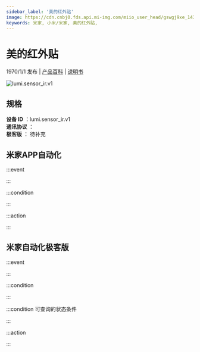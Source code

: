 ```yaml
---
sidebar_label: '美的红外贴'
image: https://cdn.cnbj0.fds.api.mi-img.com/miio_user_head/gswgj9xe_1434007363.png
keywords: 米家, 小米/米家, 美的红外贴, 
---
```

# 美的红外贴

1970/1/1 发布 | [产品百科](https://home.mi.com/webapp/content/baike/product/index.html?model=lumi.sensor_ir.v1/) | [说明书](https://home.mi.com/views/introduction.html?model=lumi.sensor_ir.v1&region=cn)

![lumi.sensor_ir.v1](https://cdn.cnbj0.fds.api.mi-img.com/miio_user_head/gswgj9xe_1434007363.png)

## 规格  
> 
**设备 ID** ：lumi.sensor_ir.v1  
**通讯协议** ：  
**极客版**  ： 待补充 


## 米家APP自动化  

:::event  

:::

:::condition  

:::

:::action   

:::

## 米家自动化极客版  

:::event  

:::

:::condition  

:::

:::condition 可查询的状态条件  

:::

:::action  

:::

        
